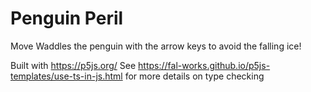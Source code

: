 Penguin Peril
=============

Move Waddles the penguin with the arrow keys to avoid the falling ice!

Built with https://p5js.org/
See https://fal-works.github.io/p5js-templates/use-ts-in-js.html for more details on type checking

